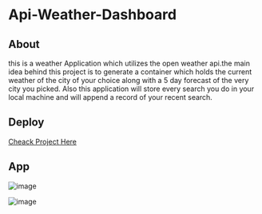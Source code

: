 # Api-Weather-Dashboard

## About
  this is a weather Application which utilizes the open weather api.the main idea behind this project 
  is to generate a container which holds the current weather of the  city of your 
  choice along with a 5 day forecast of the very city you picked. Also this application will store every search
  you do in your local machine and will append a record of your recent search.

## Deploy

 [Cheack Project Here](https://jisrael-r.github.io/api-weather-dashboard/)
 
 ## App
 
  ![image](/../main/assests/img/1.png)
  
  ![image](/../main/assests/img/2.png)
